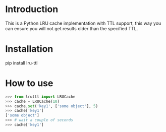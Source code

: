 # Introduction

This is a Python LRU cache implementation with TTL support, this way you can ensure you will not get results older than the specified TTL.

# Installation

pip install lru-ttl

# How to use

```python
>>> from lruttl import LRUCache
>>> cache = LRUCache(10)
>>> cache.set('key1', ['some object'], 5)
>>> cache['key1']
['some object']
>>> # wait a couple of seconds
>>> cache['key1']

```
